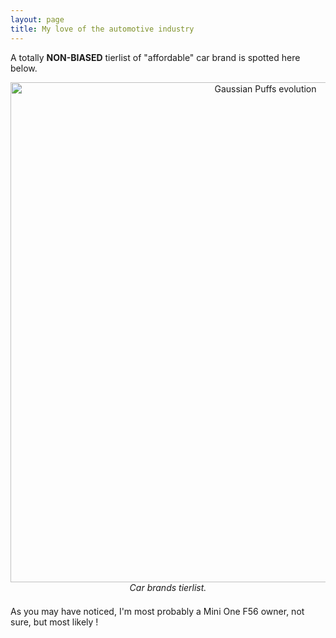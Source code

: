 ```yaml
---
layout: page
title: My love of the automotive industry
---
```


A totally **NON-BIASED** tierlist of "affordable" car brand is spotted here below. 

<figure style="max-width:800px; margin:0 auto 1.5em; text-align:center;">
  <img src="../assets/img/car_tier_list.png" width="800" alt="Gaussian Puffs evolution">
  <figcaption><em>Car brands tierlist. </em></figcaption>
</figure>

As you may have noticed, I'm most probably a Mini One F56 owner, not sure, but most likely !
